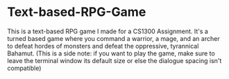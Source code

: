 # Text-based-RPG-Game
This is a text-based RPG game I made for a CS1300 Assignment. It's a turned based game where you command a warrior, a mage, and an archer to defeat hordes of monsters and defeat the oppressive, tyrannical Bahamut. (This is a side note: if you want to play the game, make sure to leave the terminal window its default size or else the dialogue spacing isn't compatible)
